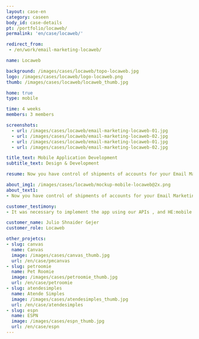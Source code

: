 ```yaml
---
layout: case-en
category: caseen
body_id: case-details
pt: /portfolio/locaweb/
permalink: 'en/case/locaweb/'

redirect_from:
 - /en/work/email-marketing-locaweb/

name: Locaweb

background: /images/cases/locaweb/topo-locaweb.jpg
logo: /images/cases/locaweb/logo-locaweb.png
thumb: /images/cases/locaweb/locaweb_thumb.jpg

home: true
type: mobile

time: 4 weeks
members: 3 members

screenshots:
  - url: /images/cases/locaweb/email-marketing-locaweb-01.jpg
  - url: /images/cases/locaweb/email-marketing-locaweb-02.jpg
  - url: /images/cases/locaweb/email-marketing-locaweb-01.jpg
  - url: /images/cases/locaweb/email-marketing-locaweb-02.jpg

title_text: Mobile Application Development
subtitle_text: Design & Development

resume: Now you have control of shipments of accounts for your Email Marketing.

about_img1: /images/cases/locaweb/mockup-mobile-locaweb@2x.png
about_text1:
- Now you have control of shipments of accounts for your Email Marketing. You can check the performance of your campaigns without turning on the computer , anywhere .

customer_testimony:
- It was necessary to implement the app using our APIs , and HE:mobile accomplished this almost without questioning us Because of the work of HE:Mobile, now we can accelerate our backlog, and the experience with mobile devices was instrumental in achieving the results we expected

customer_name: Julio Shnaider Gejer
customer_role: Locaweb

other_projetcs:
- slug: canvas
  name: Canvas
  image: /images/cases/canvas_thumb.jpg
  url: /en/case/pmcanvas
- slug: petroomie
  name: Pet Roomie
  image: /images/cases/petroomie_thumb.jpg
  url: /en/case/petroomie
- slug: atendesimples
  name: Atende Simples
  image: /images/cases/atendesimples_thumb.jpg
  url: /en/case/atendesimples
- slug: espn
  name: ESPN
  image: /images/cases/espn_thumb.jpg
  url: /en/case/espn
---
```


